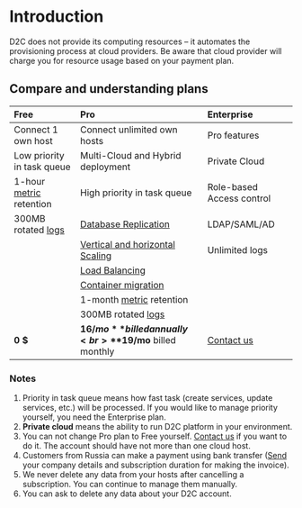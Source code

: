 # Introduction

D2C does not provide its computing resources – it automates the provisioning process at cloud providers. Be aware that cloud provider will charge you for resource usage based on your payment plan.

## Compare and understanding plans

Free                                          | Pro                                                      | Enterprise
:-------------------------------------------- | :------------------------------------------------------- | :----------------------------------
Connect 1 own host                            | Connect unlimited own hosts                              | Pro features
Low priority in task queue                    | Multi-Cloud and Hybrid deployment                        | Private Cloud
1-hour [metric](/platform/metrics/) retention | High priority in task queue                              | Role-based Access control
300MB rotated [logs](/platform/logs/)         | [Database Replication](/platform/scaling/)               | LDAP/SAML/AD
                                              | [Vertical and horizontal Scaling](/platform/scaling/)    | Unlimited logs
                                              | [Load Balancing](/platform/balancing/)                   |
                                              | [Container migration](/platform/migration/)              |
                                              | 1-month [metric](/platform/metrics/) retention           |
                                              | 300MB rotated [logs](/platform/logs/)                    |
**0 $**                                       | **$16/mo** billed annually<br>**$19/mo** billed monthly  | [Contact us](mailto:support@d2c.io)


### Notes

1. Priority in task queue means how fast task (create services, update services, etc.) will be processed. If you would like to manage priority yourself, you need the Enterprise plan.
2. **Private cloud** means the ability to run D2C platform in your environment.
3. You can not change Pro plan to Free yourself. [Contact us](mailto:support@d2c.io) if you want to do it. The account should have not more than one cloud host.
4. Customers from Russia can make a payment using bank transfer ([Send](mailto:support@d2c.io) your company details and subscription duration for making the invoice).
5. We never delete any data from your hosts after cancelling a subscription. You can continue to manage them manually.
6. You can ask to delete any data about your D2C account.
